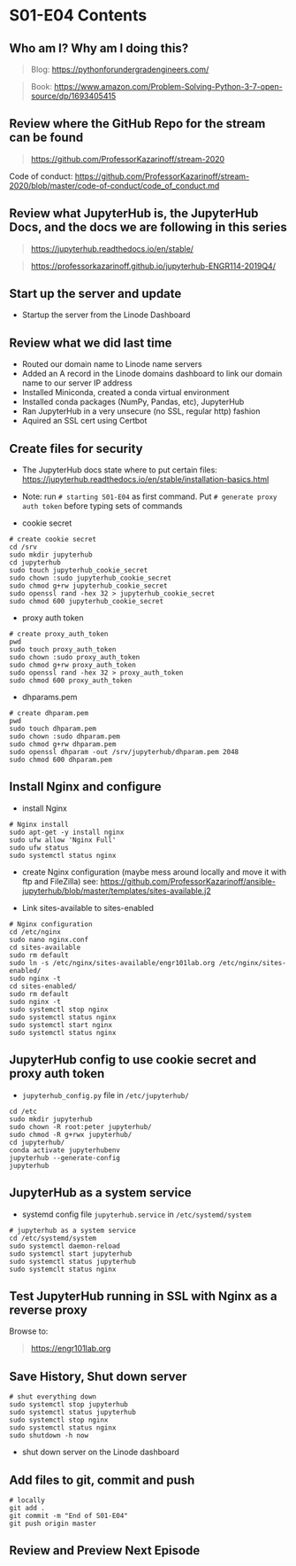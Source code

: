 # S01-E04 Contents

## Who am I? Why am I doing this?

 > Blog: https://pythonforundergradengineers.com/

 > Book: https://www.amazon.com/Problem-Solving-Python-3-7-open-source/dp/1693405415

## Review where the GitHub Repo for the stream can be found

 > https://github.com/ProfessorKazarinoff/stream-2020

Code of conduct: https://github.com/ProfessorKazarinoff/stream-2020/blob/master/code-of-conduct/code_of_conduct.md

## Review what JupyterHub is, the JupyterHub Docs, and the docs we are following in this series

 > https://jupyterhub.readthedocs.io/en/stable/

 > https://professorkazarinoff.github.io/jupyterhub-ENGR114-2019Q4/

## Start up the server and update

 - Startup the server from the Linode Dashboard

## Review what we did last time

 - Routed our domain name to Linode name servers
 - Added an A record in the Linode domains dashboard to link our domain name to our server IP address
 - Installed Miniconda, created a conda virtual environment
 - Installed conda packages (NumPy, Pandas, etc), JupyterHub
 - Ran JupyterHub in a very unsecure (no SSL, regular http) fashion
 - Aquired an SSL cert using Certbot

## Create files for security

 - The JupyterHub docs state where to put certain files: https://jupyterhub.readthedocs.io/en/stable/installation-basics.html
 - Note: run ```# starting S01-E04``` as first command. Put ```# generate proxy auth token``` before typing sets of commands

 - cookie secret

 ```
 # create cookie secret
cd /srv
sudo mkdir jupyterhub
cd jupyterhub
sudo touch jupyterhub_cookie_secret
sudo chown :sudo jupyterhub_cookie_secret
sudo chmod g+rw jupyterhub_cookie_secret
sudo openssl rand -hex 32 > jupyterhub_cookie_secret
sudo chmod 600 jupyterhub_cookie_secret
```

 - proxy auth token

```
# create proxy_auth_token
pwd
sudo touch proxy_auth_token
sudo chown :sudo proxy_auth_token
sudo chmod g+rw proxy_auth_token
sudo openssl rand -hex 32 > proxy_auth_token
sudo chmod 600 proxy_auth_token
```
 - dhparams.pem

```
# create dhparam.pem
pwd
sudo touch dhparam.pem
sudo chown :sudo dhparam.pem
sudo chmod g+rw dhparam.pem
sudo openssl dhparam -out /srv/jupyterhub/dhparam.pem 2048
sudo chmod 600 dhparam.pem
```

## Install Nginx and configure

 - install Nginx

```
# Nginx install
sudo apt-get -y install nginx
sudo ufw allow 'Nginx Full'
sudo ufw status
sudo systemctl status nginx
```

 - create Nginx configuration (maybe mess around locally and move it with ftp and FileZilla) see: https://github.com/ProfessorKazarinoff/ansible-jupyterhub/blob/master/templates/sites-available.j2

 - Link sites-available to sites-enabled

```
# Nginx configuration
cd /etc/nginx
sudo nano nginx.conf
cd sites-available
sudo rm default
sudo ln -s /etc/nginx/sites-available/engr101lab.org /etc/nginx/sites-enabled/
sudo nginx -t
cd sites-enabled/
sudo rm default
sudo nginx -t
sudo systemctl stop nginx
sudo systemctl status nginx
sudo systemctl start nginx
sudo systemctl status nginx
```

## JupyterHub config to use cookie secret and proxy auth token

 - ```jupyterhub_config.py``` file in ```/etc/jupyterhub/```

```
cd /etc
sudo mkdir jupyterhub
sudo chown -R root:peter jupyterhub/
sudo chmod -R g+rwx jupyterhub/
cd jupyterhub/
conda activate jupyterhubenv
jupyterhub --generate-config
jupyterhub
```

## JupyterHub as a system service

 - systemd config file ```jupyterhub.service``` in ```/etc/systemd/system```

```
# jupyterhub as a system service
cd /etc/systemd/system
sudo systemctl daemon-reload
sudo systemctl start jupyterhub
sudo systemctl status jupyterhub
sudo systemclt status nginx
```

## Test JupyterHub running in SSL with Nginx as a reverse proxy

Browse to:

 > https://engr101lab.org

## Save History, Shut down server

```
# shut everything down
sudo systemctl stop jupyterhub
sudo systemctl status jupyterhub
sudo systemctl stop nginx
sudo systemctl status nginx
sudo shutdown -h now
```

 - shut down server on the Linode dashboard


## Add files to git, commit and push

```
# locally
git add .
git commit -m "End of S01-E04"
git push origin master
```

## Review and Preview Next Episode
